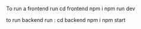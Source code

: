 To run a frontend 
run cd frontend
 npm i 
 npm run dev


 to run backend 
 run : cd backend
 			 npm i 
		 	 npm start	
